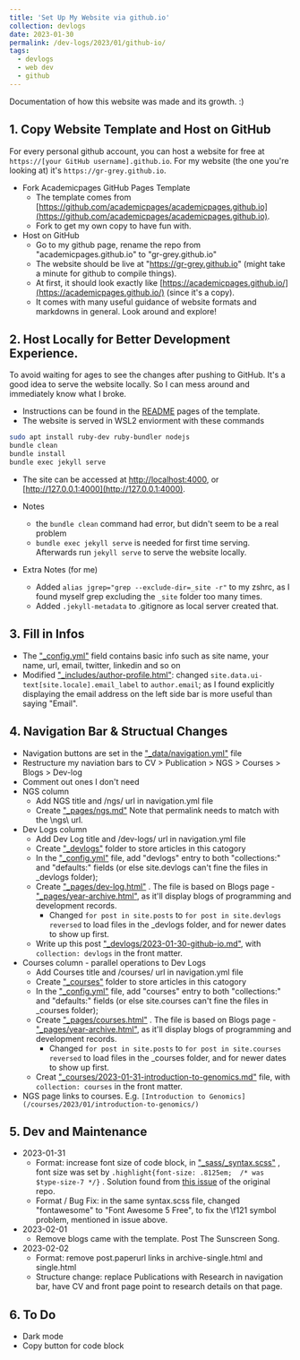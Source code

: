 ```yaml
---
title: 'Set Up My Website via github.io'
collection: devlogs
date: 2023-01-30
permalink: /dev-logs/2023/01/github-io/
tags:
  - devlogs
  - web dev
  - github
---
```


Documentation of how this website was made and its growth. :)

## 1. Copy Website Template and Host on GitHub

For every personal github account, you can host a website for free at `https://[your GitHub username].github.io`.
For my website (the one you're looking at) it's `https://gr-grey.github.io`.

* Fork Academicpages GitHub Pages Template
    * The template comes from [https://github.com/academicpages/academicpages.github.io](https://github.com/academicpages/academicpages.github.io). 
    * Fork to get my own copy to have fun with.
* Host on GitHub
    * Go to my github page, rename the repo from "academicpages.github.io" to "gr-grey.github.io"
    * The website should be live at "https://gr-grey.github.io" (might take a minute for github to compile things).
    * At first, it should look exactly like [https://academicpages.github.io/](https://academicpages.github.io/) (since it's a copy).
    * It comes with many useful guidance of website formats and markdowns in general. Look around and explore!

## 2. Host Locally for Better Development Experience.

To avoid waiting for ages to see the changes after pushing to GitHub.
It's a good idea to serve the website locally.
So I can mess around and immediately know what I broke.

* Instructions can be found in the [README](https://github.com/academicpages/academicpages.github.io#readme) pages of the template.
* The website is served in WSL2 enviorment with these commands

```bash
sudo apt install ruby-dev ruby-bundler nodejs
bundle clean
bundle install
bundle exec jekyll serve
```

* The site can be accessed at [http://localhost:4000](http://localhost:4000), or [http://127.0.0.1:4000](http://127.0.0.1:4000).

* Notes
    * the `bundle clean` command had error, but didn't seem to be a real problem
    * `bundle exec jekyll serve` is needed for first time serving. Afterwards run `jekyll serve` to serve the website locally.

* Extra Notes (for me)
    * Added `alias jgrep="grep --exclude-dir=_site -r"` to my zshrc, as I found myself grep excluding the `_site` folder too many times.
    * Added `.jekyll-metadata` to .gitignore as local server created that.

## 3. Fill in Infos

* The ["\_config.yml"](https://github.com/gr-grey/gr-grey.github.io/blob/master/_config.yml) field contains basic info such as site name, your name, url, email, twitter, linkedin and so on
* Modified ["\_includes/author-profile.html"](https://github.com/gr-grey/gr-grey.github.io/blob/master/_includes/author-profile.html): changed `site.data.ui-text[site.locale].email_label` to `author.email`; as I found explicitly displaying the email address on the left side bar is more useful than saying "Email".

## 4. Navigation Bar & Structual Changes

* Navigation buttons are set in the ["\_data/navigation.yml"](https://github.com/gr-grey/gr-grey.github.io/blob/master/_data/navigation.yml)  file
* Restructure my naviation bars to CV > Publication > NGS > Courses > Blogs > Dev-log
* Comment out ones I don't need
* NGS column
    * Add NGS title and /ngs/ url in navigation.yml file
    * Create ["\_pages/ngs.md"](https://github.com/gr-grey/gr-grey.github.io/blob/master/_pages/ngs.md) Note that permalink needs to match with the \ngs\ url.
* Dev Logs column
    * Add Dev Log title and /dev-logs/ url in navigation.yml file
    * Create ["\_devlogs"](https://github.com/gr-grey/gr-grey.github.io/tree/master/_devlogs) folder to store articles in this catogory
    * In the ["\_config.yml"](https://github.com/gr-grey/gr-grey.github.io/blob/master/_config.yml) file, add "devlogs" entry to both "collections:" and "defaults:" fields (or else site.devlogs can't fine the files in \_devlogs folder);  
    * Create ["\_pages/dev-log.html"](https://github.com/gr-grey/gr-grey.github.io/blob/master/_pages/dev-logs.html) . The file is based on Blogs page - ["\_pages/year-archive.html"](https://github.com/gr-grey/gr-grey.github.io/blob/master/_pages/year-archive.html), as it'll display blogs of programming and development records.
        * Changed `for post in site.posts` to `for post in site.devlogs reversed` to load files in the \_devlogs folder, and for newer dates to show up first.
    * Write up this post ["\_devlogs/2023-01-30-github-io.md"](https://github.com/gr-grey/gr-grey.github.io/blob/master/_devlogs/2023-01-30-github-io.md), with `collection: devlogs` in the front matter.
* Courses column - parallel operations to Dev Logs
    * Add Courses title and /courses/ url in navigation.yml file
    * Create ["\_courses"](https://github.com/gr-grey/gr-grey.github.io/tree/master/_courses) folder to store articles in this catogory
    * In the ["\_config.yml"](https://github.com/gr-grey/gr-grey.github.io/blob/master/_config.yml) file, add "courses" entry to both "collections:" and "defaults:" fields (or else site.courses can't fine the files in \_courses folder);  
    * Create ["\_pages/courses.html"](https://github.com/gr-grey/gr-grey.github.io/blob/master/_pages/courses.html) . The file is based on Blogs page - ["\_pages/year-archive.html"](https://github.com/gr-grey/gr-grey.github.io/blob/master/_pages/year-archive.html), as it'll display blogs of programming and development records.
        * Changed `for post in site.posts` to `for post in site.courses reversed` to load files in the \_courses folder, and for newer dates to show up first.
    * Creat ["\_courses/2023-01-31-introduction-to-genomics.md"](https://github.com/gr-grey/gr-grey.github.io/blob/master/_courses/2023-01-31-introduction-to-genomics.md) file, with `collection: courses` in the front matter.
* NGS page links to courses. E.g. `[Introduction to Genomics](/courses/2023/01/introduction-to-genomics/)`

## 5. Dev and Maintenance 

* 2023-01-31 
    * Format: increase font size of code block, in ["\_sass/\_syntax.scss"](https://github.com/gr-grey/gr-grey.github.io/blob/master/_sass/_syntax.scss) , font size was set by `.highlight{font-size: .8125em;  /* was $type-size-7 */}` . Solution found from [this issue](https://github.com/academicpages/academicpages.github.io/issues/59) of the original repo.
    * Format / Bug Fix: in the same syntax.scss file, changed  "fontawesome" to "Font Awesome 5 Free", to fix the \f121 symbol problem, mentioned in issue above.
* 2023-02-01
	* Remove blogs came with the template. Post The Sunscreen Song.
* 2023-02-02
	* Format: remove post.paperurl links in archive-single.html and single.html
    * Structure change: replace Publications with Research in navigation bar, have CV and front page point to research details on that page.
 
## 6. To Do 

 - Dark mode
 - Copy button for code block